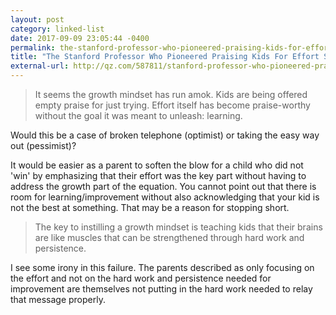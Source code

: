 ```yaml
---
layout: post
category: linked-list
date: 2017-09-09 23:05:44 -0400
permalink: the-stanford-professor-who-pioneered-praising-kids-for-effort-says-weve-totally-missed-the-point
title: "The Stanford Professor Who Pioneered Praising Kids For Effort Says We’ve Totally Missed The Point"
external-url: http://qz.com/587811/stanford-professor-who-pioneered-praising-effort-sees-false-praise-everywhere/
---
```


> It seems the growth mindset has run amok. Kids are being offered empty praise for just trying. Effort itself has become praise-worthy without the goal it was meant to unleash: learning.

Would this be a case of broken telephone (optimist) or taking the easy way out (pessimist)?  

It would be easier as a parent to soften the blow for a child who did not 'win' by emphasizing that their effort was the key part without having to address the growth part of the equation. You cannot point out that there is room for learning/improvement without also acknowledging that your kid is not the best at something. That may be a reason for stopping short.

> The key to instilling a growth mindset is teaching kids that their brains are like muscles that can be strengthened through hard work and persistence.

I see some irony in this failure. The parents described as only focusing on the effort and not on the hard work and persistence needed for improvement are themselves not putting in the hard work needed to relay that message properly.

